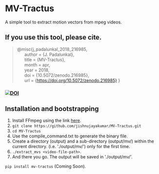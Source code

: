 # MV-Tractus
A simple tool to extract motion vectors from mpeg videos.

## If you use this tool, please cite.

> @misc{j_padalunkal_2018_216985,  
&nbsp;&nbsp;&nbsp;&nbsp;&nbsp;&nbsp;author = {J. Padalunkal},  
&nbsp;&nbsp;&nbsp;&nbsp;&nbsp;&nbsp;title = {MV-Tractus},  
&nbsp;&nbsp;&nbsp;&nbsp;&nbsp;&nbsp;month = apr,  
&nbsp;&nbsp;&nbsp;&nbsp;&nbsp;&nbsp;year = 2018,  
&nbsp;&nbsp;&nbsp;&nbsp;&nbsp;&nbsp;doi = {10.5072/zenodo.216985},  
&nbsp;&nbsp;&nbsp;&nbsp;&nbsp;&nbsp;url = {https://doi.org/10.5072/zenodo.216985}
}

### [![DOI](https://sandbox.zenodo.org/badge/DOI/10.5072/zenodo.216985.svg)](https://doi.org/10.5072/zenodo.216985)

## Installation and bootstrapping

1. Install FFmpeg using the link [here](http://embedonix.com/articles/linux/installing-ffmpeg-from-source-on-ubuntu-14-0-4/).
2. `git clone https://github.com/jishnujayakumar/MV-Tractus.git` 
3. `cd MV-Tractus`
4. Use the compile_command.txt to generate the binary file.
5. Create a directory (output) and a sub-directory (output/mv/) within the current directory. (i.e. './output/mv/') only for the first time.
6. `./extract_mvs <video-file-path>`.
7. And there you go. The output will be saved in './output/mv/'.

`pip install mv-tractus` (Coming Soon).
